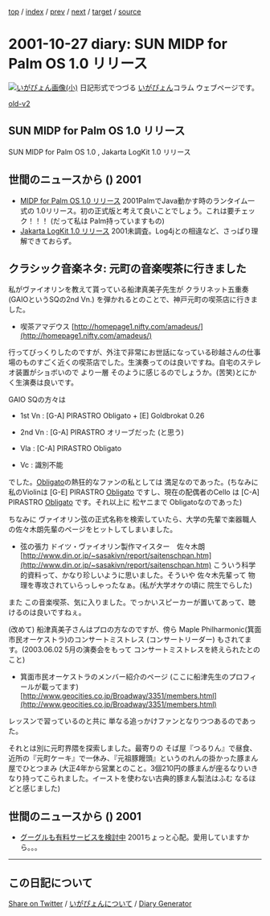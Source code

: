 [top](https://igapyon.github.io/diary/) 
 / [index](https://igapyon.github.io/diary/2001/index.html) 
 / [prev](https://igapyon.github.io/diary/2001/ig011026.html) 
 / [next](https://igapyon.github.io/diary/2001/ig011028.html) 
 / [target](https://igapyon.github.io/diary/2001/ig011027.html) 
 / [source](https://github.com/igapyon/diary/blob/gh-pages/2001/ig011027.html.src.md) 

2001-10-27 diary: SUN MIDP for Palm OS 1.0 リリース
=====================================================================================================
[![いがぴょん画像(小)](https://igapyon.github.io/diary/images/iga200306s.jpg "いがぴょん")](https://igapyon.github.io/diary/memo/memoigapyon.html) 日記形式でつづる [いがぴょん](https://igapyon.github.io/diary/memo/memoigapyon.html)コラム ウェブページです。

[old-v2](ig011027-orig.html)

## SUN MIDP for Palm OS 1.0 リリース

SUN MIDP for Palm OS 1.0 , Jakarta LogKit 1.0 リリース




 
## 世間のニュースから () 2001

* [MIDP for Palm OS 1.0 リリース](http://java.sun.com/products/midp4palm/)  2001PalmでJava動かす時のランタイム一式の 1.0リリース。初の正式版と考えて良いことでしょう。これは要チェック！！！ (だって私は Palm持っていますもの)
* [Jakarta LogKit 1.0 リリース](http://jakarta.apache.org/avalon/logkit/index.html)  2001未調査。Log4jとの相違など、さっぱり理解できておらず。

## クラシック音楽ネタ: 元町の音楽喫茶に行きました

私がヴァイオリンを教えて貰っている船津真美子先生が クラリネット五重奏 (GAIOというSQの2nd
Vn.) を弾かれるとのことで、神戸元町の喫茶店に行きました。

* 喫茶アマデウス
  [http://homepage1.nifty.com/amadeus/](http://homepage1.nifty.com/amadeus/)

行ってびっくりしたのですが、外注で非常にお世話になっている砂越さんの仕事場のものすごく近くの喫茶店でした。生演奏ってのは良いですね。自宅のステレオ装置がショボいので より一層 そのように感じるのでしょうか。(苦笑)とにかく生演奏は良いです。

GAIO SQの方々は

* 1st Vn : [G-A] PIRASTRO Obligato + [E] Goldbrokat 0.26
  
* 2nd Vn : [G-A] PIRASTRO オリーブだった (と思う)
  
* Vla : [C-A] PIRASTRO Obligato
  
* Vc : 識別不能

でした。[Obligato](http://www.pirastro.com/fsmyinstrument.html)の熱狂的なファンの私としては 満足なのであった。(ちなみに私のViolinは [G-E]
PIRASTRO [Obligato](http://www.pirastro.com/fsmyinstrument.html) ですし、現在の配偶者のCello は [C-A] PIRASTRO [Obligato](http://www.pirastro.com/fsmyinstrument.html) です。それ以上に 松ヤニまで Obligatoなのであった)

ちなみに ヴァイオリン弦の正式名称を検索していたら、大学の先輩で楽器職人の佐々木朗先輩のページをヒットしてしまいました。

* 弦の張力 ドイツ・ヴァイオリン製作マイスター　佐々木朗
  [http://www.din.or.jp/~sasakivn/report/saitenschpan.htm](http://www.din.or.jp/~sasakivn/report/saitenschpan.htm)
  こういう科学的資料って、かなり珍しいように思いました。そういや 佐々木先輩って
  物理を専攻されていらっしゃったなぁ。(私が大学オケの頃に 院生でらした)

また この音楽喫茶、気に入りました。でっかいスピーカーが置いてあって、聴けるのは良いですねぇ。

(改めて) 船津真美子さんはプロの方なのですが、傍ら Maple Philharmonic(箕面市民オーケストラ)のコンサートミストレス (コンサートリーダー) もされてます。(2003.06.02 5月の演奏会をもって コンサートミストレスを終えられたとのこと)

* 箕面市民オーケストラのメンバー紹介のページ (ここに船津先生のプロフィールが載ってます)[http://www.geocities.co.jp/Broadway/3351/members.html](http://www.geocities.co.jp/Broadway/3351/members.html) 

レッスンで習っているのと共に 単なる追っかけファンとなりつつあるのであった。

それとは別に元町界隈を探索しました。最寄りの そば屋『つるりん』で昼食、近所の『元町ケーキ』で一休み、『元祖豚饅頭』というのれんの掛かった豚まん屋でひとつまみ (大正4年から営業とのこと。3個210円の豚まんが座るなりいきなり持ってこられました。イーストを使わない古典的豚まん製法はふむ なるほどと感じました)

## 世間のニュースから () 2001

* [グーグルも有料サービスを検討中](http://japan.cnet.com/News/2001/Item/011026-7.html)  2001ちょっと心配。愛用していますから。。。

----------------------------------------------------------------------------------------------------

## この日記について

[Share on Twitter](https://twitter.com/intent/tweet?hashtags=igapyon%2Cdiary%2C%E3%81%84%E3%81%8C%E3%81%B4%E3%82%87%E3%82%93&text=SUN+MIDP+for+Palm+OS+1.0+%E3%83%AA%E3%83%AA%E3%83%BC%E3%82%B9&url=https%3A%2F%2Figapyon.github.io%2Fdiary%2F2001%2Fig011027.html) / [いがぴょんについて](https://igapyon.github.io/diary/memo/memoigapyon.html) / [Diary Generator](https://github.com/igapyon/igapyonv3)
